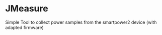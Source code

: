 # JMeasure
Simple Tool to collect power samples from the smartpower2 device (with adapted firmware)
